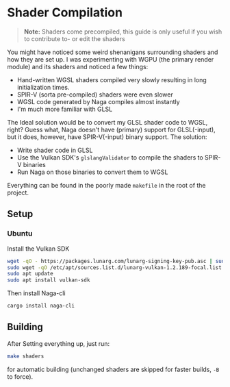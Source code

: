 # Shader Compilation

> **Note:** Shaders come precompiled, this guide is only useful if you wish to contribute to- or edit the shaders

You might have noticed some weird shenanigans surrounding shaders and how they are set up. I was experimenting with WGPU (the primary render module) and its shaders and noticed a few things:

- Hand-written WGSL shaders compiled very slowly resulting in long initialization times.
- SPIR-V (sorta pre-compiled) shaders were even slower
- WGSL code generated by Naga compiles almost instantly
- I'm much more familiar with GLSL

The Ideal solution would be to convert my GLSL shader code to WGSL, right? Guess what, Naga doesn't have (primary) support for GLSL(-input), but it does, however, have SPIR-V(-input) binary support. The solution:

- Write shader code in GLSL
- Use the Vulkan SDK's `glslangValidator` to compile the shaders to SPIR-V binaries
- Run Naga on those binaries to convert them to WGSL

Everything can be found in the poorly made `makefile` in the root of the project.

## Setup

### Ubuntu

Install the Vulkan SDK

```bash
wget -qO - https://packages.lunarg.com/lunarg-signing-key-pub.asc | sudo apt-key add -
sudo wget -qO /etc/apt/sources.list.d/lunarg-vulkan-1.2.189-focal.list https://packages.lunarg.com/vulkan/1.2.189/lunarg-vulkan-1.2.189-focal.list
sudo apt update
sudo apt install vulkan-sdk
```

Then install Naga-cli

```bash
cargo install naga-cli
```

## Building

After Setting everything up, just run:

```bash
make shaders
```

for automatic building (unchanged shaders are skipped for faster builds, `-B` to force).
